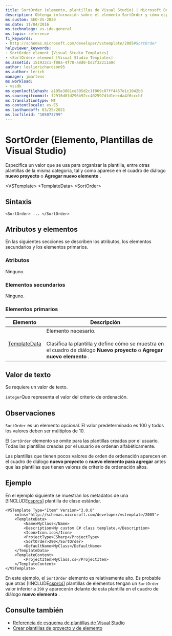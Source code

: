 ```yaml
---
title: SortOrder (elemento, plantillas de Visual Studio) | Microsoft Docs
description: Obtenga información sobre el elemento SortOrder y cómo especifica un valor que se usa para organizar la plantilla tal y como aparece en el cuadro de diálogo nuevo proyecto o agregar nuevo elemento.
ms.custom: SEO-VS-2020
ms.date: 11/04/2016
ms.technology: vs-ide-general
ms.topic: reference
f1_keywords:
- http://schemas.microsoft.com/developer/vstemplate/2005#SortOrder
helpviewer_keywords:
- SortOrder element [Visual Studio Templates]
- <SortOrder> element [Visual Studio Templates]
ms.assetid: 151932c1-f08a-4f78-a8d0-bd2f32211a9c
author: leslierichardson95
ms.author: lerich
manager: jmartens
ms.workload:
- vssdk
ms.openlocfilehash: a195e3801ce505d2c1f069c07ff4457e1c1042b3
ms.sourcegitcommit: f2916d8fd296b92cc402597d1d1eecda4f6cccbf
ms.translationtype: MT
ms.contentlocale: es-ES
ms.lasthandoff: 03/25/2021
ms.locfileid: "105073799"
---
```

# <a name="sortorder-element-visual-studio-templates"></a>SortOrder (Elemento, Plantillas de Visual Studio)
Especifica un valor que se usa para organizar la plantilla, entre otras plantillas de la misma categoría, tal y como aparece en el cuadro de diálogo **nuevo proyecto** o **Agregar nuevo elemento** .

 \<VSTemplate> \<TemplateData>
 \<SortOrder>

## <a name="syntax"></a>Sintaxis

```
<SortOrder> ... </SortOrder>
```

## <a name="attributes-and-elements"></a>Atributos y elementos
 En las siguientes secciones se describen los atributos, los elementos secundarios y los elementos primarios.

### <a name="attributes"></a>Atributos
 Ninguno.

### <a name="child-elements"></a>Elementos secundarios
 Ninguno.

### <a name="parent-elements"></a>Elementos primarios

|Elemento|Descripción|
|-------------|-----------------|
|[TemplateData](../extensibility/templatedata-element-visual-studio-templates.md)|Elemento necesario.<br /><br /> Clasifica la plantilla y define cómo se muestra en el cuadro de diálogo **Nuevo proyecto** o **Agregar nuevo elemento** .|

## <a name="text-value"></a>Valor de texto
 Se requiere un valor de texto.

 `integer`Que representa el valor del criterio de ordenación.

## <a name="remarks"></a>Observaciones
 `SortOrder` es un elemento opcional. El valor predeterminado es 100 y todos los valores deben ser múltiplos de 10.

 El `SortOrder` elemento se omite para las plantillas creadas por el usuario. Todas las plantillas creadas por el usuario se ordenan alfabéticamente.

 Las plantillas que tienen pocos valores de orden de ordenación aparecen en el cuadro de diálogo **nuevo proyecto** o **nuevo elemento para agregar** antes que las plantillas que tienen valores de criterio de ordenación altos.

## <a name="example"></a>Ejemplo
 En el ejemplo siguiente se muestran los metadatos de una [!INCLUDE[csprcs](../data-tools/includes/csprcs_md.md)] plantilla de clase estándar.

```
<VSTemplate Type="Item" Version="3.0.0"
    xmlns="http://schemas.microsoft.com/developer/vstemplate/2005">
    <TemplateData>
        <Name>MyClass</Name>
        <Description>My custom C# class template.</Description>
        <Icon>Icon.ico</Icon>
        <ProjectType>CSharp</ProjectType>
        <SortOrder>290</SortOrder>
        <DefaultName>MyClass</DefaultName>
    </TemplateData>
    <TemplateContent>
        <ProjectItem>MyClass.cs</ProjectItem>
    </TemplateContent>
</VSTemplate>
```

 En este ejemplo, el `SortOrder` elemento es relativamente alto. Es probable que otras [!INCLUDE[csprcs](../data-tools/includes/csprcs_md.md)] plantillas de elementos tengan un `SortOrder` valor inferior a `290` y aparecerán delante de esta plantilla en el cuadro de diálogo **nuevo elemento** .

## <a name="see-also"></a>Consulte también
- [Referencia de esquema de plantillas de Visual Studio](../extensibility/visual-studio-template-schema-reference.md)
- [Crear plantillas de proyecto y de elemento](../ide/creating-project-and-item-templates.md)
